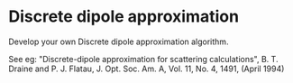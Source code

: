 # Discrete dipole approximation
Develop your own Discrete dipole approximation algorithm.

See eg: "Discrete-dipole approximation for scattering calculations", B. T. Draine and P. J. Flatau, J. Opt. Soc. Am. A, Vol. 11, No. 4, 1491, (April 1994)
